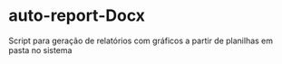 # auto-report-Docx
Script para geração de relatórios com gráficos a partir de planilhas em pasta no sistema
